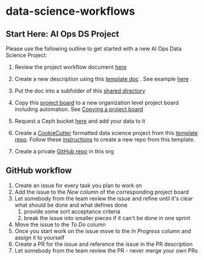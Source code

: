 # data-science-workflows

## Start Here: AI Ops DS Project


Please use the following outline to get started with a new AI Ops Data Science Project:


1. Review the project workflow document  [here](https://docs.google.com/document/d/1LqVXQbd81IdPfoXw2B0iCcnb-ygCVvdy_8vejY08zZ4/edit) 

2. Create a new description using this  [template doc](https://docs.google.com/document/d/1CIFlKiVbNX3CKC-tD7kVDkP1S8eDfDEibdLM6jgIj2g/edit) . See example  [here](https://docs.google.com/document/d/1prfyxHAQq60IU_K_f-eTNVCB6FKV2q00YAbmY-jI_HE/edit) .

3. Put the doc into a subfolder of this  [shared directory](https://drive.google.com/drive/folders/17nhASQZUbGISFQswUb-ft3V1dxbD7dtX) 

4. Copy this  [project board](https://github.com/orgs/aicoe-aiops/projects/2) to a new organization level project board including automation. See [Copying a project board](https://help.github.com/en/github/managing-your-work-on-github/copying-a-project-board)

5. Request a Ceph bucket  [here](https://help.datahub.redhat.com/docs/onboarding-to-ceph-s3)  and  add your data to it

6. Create a  [CookieCutter](https://drivendata.github.io/cookiecutter-data-science/#cookiecutter-data-science)  formatted data science project from this [template repo](https://github.com/aicoe-aiops/project-template). Follow these [instructions](https://help.github.com/en/github/creating-cloning-and-archiving-repositories/creating-a-repository-from-a-template) to create a new repo from this template. 

7. Create a private [GitHub repo](https://github.com/orgs/aicoe-aiops) in this org

## GitHub workflow

1. Create an issue for every task you plan to work on
1. Add the issue to the *New* column of the corresponding project board
1. Let somebody from the team review the issue and refine until it's clear what should be done and what defines done
   1. provide some sort acceptance criteria
   1. break the issue into smaller pieces if it can't be done in one sprint
1. Move the issue to the *To Do* column
1. Once you start work on the issue move to the *In Progress* column and assign it to yourself
1. Create a PR for the issue and reference the issue in the PR description
1. Let somebody from the team review the PR - never merge your own PRs
 